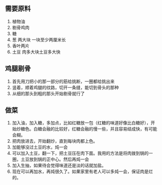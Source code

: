 ## 需要原料

1. 植物油
2. 剔骨鸡肉
3. 糖
4. 葱 两大块 一块至少两厘米长
5. 香叶两片
6. 土豆 肉多大块土豆多大快



## 鸡腿剔骨

1. 首先用刀把小的那一部分的筋给挑断，一圈都给挑出来
2. 竖着，顺着鸡腿的纹路，切开一条缝，能切到骨头的那种
3. 从细的那头到粗的那头开始剔骨就行了



## 做菜

1. 加入油，加入糖，多加点，比如红糖放一包（红糖的味道好像比白糖好），开始炒糖色。白糖会融的比较好，红糖会融的慢一些，并且容易结成快，有可能会糊。
2. 把肉放进去，开始翻炒，直到每块肉都上色。
3. 加能够没过土豆的水，炖一会
4. 可以加入土豆，翻一下，把土豆压在肉下面。我用的方法是将肉拨到锅的一圈，土豆放到锅的正中心。然后再炖一会
5. 加入生抽，如果待会觉得味道还是淡的话就加盐。
6. 现在可以再加水，再炖很久了。如果家里有老人可以多炖一会，保证肉是烂的。